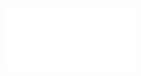 ![Properties of equivalence relations](../../../../Resources/2.%20Mathematics/4.%20Discrete%20mathematics/Order%20theory/Key%20concepts/Properties%20of%20equivalence%20relations.pdf)